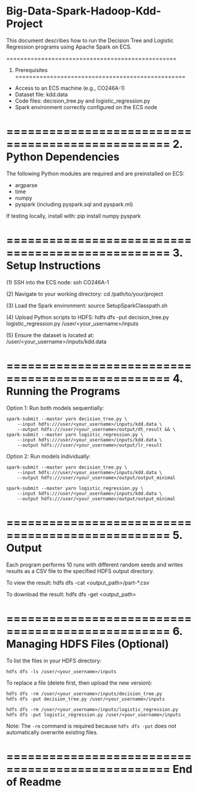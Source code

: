 # Big-Data-Spark-Hadoop-Kdd-Project

This document describes how to run the Decision Tree and Logistic Regression programs using Apache Spark on ECS.

=================================================
1. Prerequisites
=================================================
- Access to an ECS machine (e.g., CO246A-1)
- Dataset file: kdd.data
- Code files: decision_tree.py and logistic_regression.py
- Spark environment correctly configured on the ECS node

=================================================
2. Python Dependencies
=================================================
The following Python modules are required and are preinstalled on ECS:

- argparse
- time
- numpy
- pyspark (including pyspark.sql and pyspark.ml)

If testing locally, install with:
    pip install numpy pyspark

=================================================
3. Setup Instructions
=================================================

(1) SSH into the ECS node:
    ssh CO246A-1

(2) Navigate to your working directory:
    cd /path/to/your/project

(3) Load the Spark environment:
    source SetupSparkClasspath.sh

(4) Upload Python scripts to HDFS:
    hdfs dfs -put decision_tree.py logistic_regression.py /user/<your_username>/inputs

(5) Ensure the dataset is located at:
    /user/<your_username>/inputs/kdd.data

=================================================
4. Running the Programs
=================================================

Option 1: Run both models sequentially:

    spark-submit --master yarn decision_tree.py \
        --input hdfs:///user/<your_username>/inputs/kdd.data \
        --output hdfs:///user/<your_username>/output/dt_result && \
    spark-submit --master yarn logistic_regression.py \
        --input hdfs:///user/<your_username>/inputs/kdd.data \
        --output hdfs:///user/<your_username>/output/lr_result

Option 2: Run models individually:

    spark-submit --master yarn decision_tree.py \
        --input hdfs:///user/<your_username>/inputs/kdd.data \
        --output hdfs:///user/<your_username>/output/output_minimal

    spark-submit --master yarn logistic_regression.py \
        --input hdfs:///user/<your_username>/inputs/kdd.data \
        --output hdfs:///user/<your_username>/output/output_minimal

=================================================
5. Output
=================================================
Each program performs 10 runs with different random seeds and writes results as a CSV file to the specified HDFS output directory.

To view the result:
    hdfs dfs -cat <output_path>/part-*.csv

To download the result:
    hdfs dfs -get <output_path>

=================================================
6. Managing HDFS Files (Optional)
=================================================

To list the files in your HDFS directory:

    hdfs dfs -ls /user/<your_username>/inputs

To replace a file (delete first, then upload the new version):

    hdfs dfs -rm /user/<your_username>/inputs/decision_tree.py
    hdfs dfs -put decision_tree.py /user/<your_username>/inputs

    hdfs dfs -rm /user/<your_username>/inputs/logistic_regression.py
    hdfs dfs -put logistic_regression.py /user/<your_username>/inputs

Note: The `-rm` command is required because `hdfs dfs -put` does not automatically overwrite existing files.

=================================================
End of Readme
=================================================
